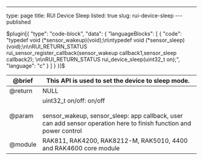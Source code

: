 ---
type: page
title: RUI Device Sleep
listed: true
slug: rui-device-sleep
---published

$plugin[{
    "type": "code-block",
    "data": {
        "languageBlocks": [
            {
                "code": "typedef void (*sensor_wakeup)(void);\n\ntypedef void (*sensor_sleep)(void);\n\nRUI_RETURN_STATUS rui_sensor_register_callback(sensor_wakeup callback1,sensor_sleep callback2); \n\nRUI_RETURN_STATUS rui_device_sleep(uint32_t on);",
                "language": "c"
            }
        ]
    }
}]$

| @brief | This API is used to set the device to sleep mode. | 
| ---- | ---- | 
| @return | NULL | 
| @param | uint32_t on/off: on/off<br><br>                sensor_wakeup, sensor_sleep: app callback, user can add sensor operation here to finish function and power control | 
| @module | RAK811, RAK4200, RAK8212-M, RAK5010, 4400 and RAK4600 core module | 


